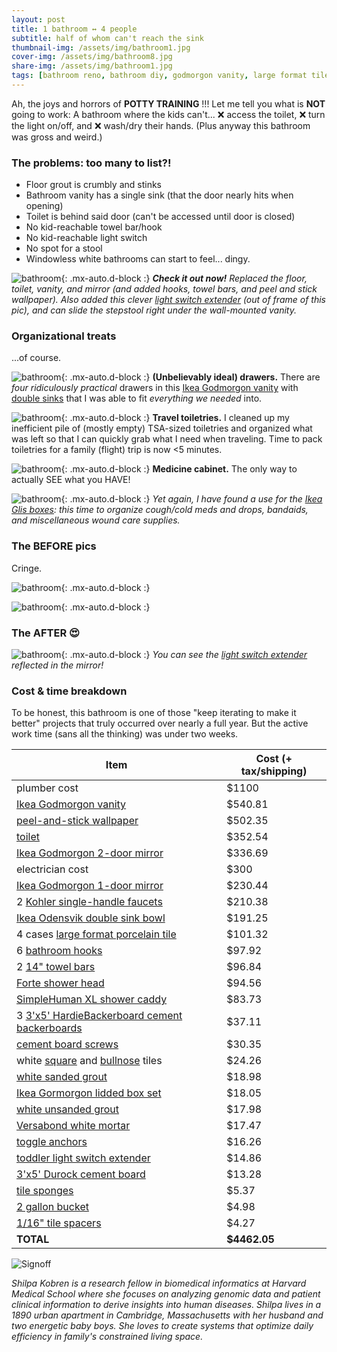 ```yaml
---
layout: post
title: 1 bathroom ↔ 4 people
subtitle: half of whom can't reach the sink
thumbnail-img: /assets/img/bathroom1.jpg
cover-img: /assets/img/bathroom8.jpg
share-img: /assets/img/bathroom1.jpg
tags: [bathroom reno, bathroom diy, godmorgon vanity, large format tiles, peel and stick wallpaper]
---
```


Ah, the joys and horrors of **POTTY TRAINING** !!! Let me tell you what is **NOT** going to work: 
A bathroom where the kids can't... :x: access the toilet, :x: turn the light on/off, and :x: wash/dry their hands. 
(Plus anyway this bathroom was gross and weird.)

### The problems: too many to list?!
* Floor grout is crumbly and stinks
* Bathroom vanity has a single sink (that the door nearly hits when opening)
* Toilet is behind said door (can't be accessed until door is closed)
* No kid-reachable towel bar/hook
* No kid-reachable light switch
* No spot for a stool
* Windowless white bathrooms can start to feel... dingy.

![bathroom](../assets/img/bathroom1.jpg){: .mx-auto.d-block :}
***Check it out now!** Replaced the floor, toilet, vanity, and mirror (and added hooks, towel bars, and peel and stick wallpaper).
Also added this clever [light switch extender](https://www.amazon.com/gp/product/B01HKJY5Z4) (out of frame of this pic), and 
can slide the stepstool right under the wall-mounted vanity.*

### Organizational treats
...of course.

![bathroom](../assets/img/bathroom2.jpg){: .mx-auto.d-block :}
**(Unbelievably ideal) drawers.** There are *four ridiculously practical* drawers in this 
[Ikea Godmorgon vanity](https://www.ikea.com/us/en/p/godmorgon-bathroom-vanity-with-4-drawers-high-gloss-white-30344096/) 
with [double sinks](https://www.ikea.com/us/en/p/odensvik-double-bowl-sink-80148328/) that I was able to fit *everything we needed* into.

![bathroom](../assets/img/bathroom3.jpg){: .mx-auto.d-block :}
**Travel toiletries.** I cleaned up my inefficient pile of (mostly empty) TSA-sized toiletries
and organized what was left so that I can quickly grab what I need when traveling. Time to pack toiletries for a family (flight) trip is now <5 minutes.

![bathroom](../assets/img/bathroom4.jpg){: .mx-auto.d-block :}
**Medicine cabinet.** The only way to actually SEE what you HAVE! 

![bathroom](../assets/img/bathroom5.jpg){: .mx-auto.d-block :}
*Yet again, I have found a use for the [Ikea Glis boxes](https://www.ikea.com/us/en/p/glis-box-with-lid-clear-40466148/): this time to organize cough/cold meds and drops, bandaids, and miscellaneous
wound care supplies.*

### The BEFORE pics
Cringe.

![bathroom](../assets/img/bathroom6.jpg){: .mx-auto.d-block :}

![bathroom](../assets/img/bathroom7.jpg){: .mx-auto.d-block :}

### The AFTER :heart_eyes:

![bathroom](../assets/img/bathroom8.jpg){: .mx-auto.d-block :}
*You can see the [light switch extender](https://www.amazon.com/gp/product/B01HKJY5Z4) reflected in the mirror!*

### Cost & time breakdown

To be honest, this bathroom is one of those "keep iterating to make it better" projects that truly occurred over nearly a full
year. But the active work time (sans all the thinking) was under two weeks. 

| Item | Cost (+ tax/shipping) | 
| --- | --- | 
| plumber cost | $1100 |
| [Ikea Godmorgon vanity](https://www.ikea.com/us/en/p/godmorgon-bathroom-vanity-with-4-drawers-high-gloss-white-30344096/) | $540.81 |
| [peel-and-stick wallpaper](https://www.spoonflower.com/en/wallpaper/10321351-water-blue-silver-by-ceciliamok) | $502.35 |
| [toilet](https://www.homedepot.com/p/Gerber-Avalanche-Two-Piece-1-28-GPF-Single-Flush-Elongated-ADA-Toilet-in-White-with-Slow-Close-Seat-GWS31818S/326990887) | $352.54 |
| [Ikea Godmorgon 2-door mirror](https://www.ikea.com/us/en/p/godmorgon-mirror-cabinet-with-2-doors-mirror-glass-10304355/) | $336.69 |
| electrician cost | $300 |
| [Ikea Godmorgon 1-door mirror](https://www.amazon.ca/IKEA-Godmorgon-Mirror-Cabinet-102-302-27/dp/B07N1X3J65) | $230.44 |
| 2 [Kohler single-handle faucets](https://www.homedepot.com/p/KOHLER-Sundae-Single-Handle-Single-Hole-Bathroom-Faucet-in-Polished-Chrome-K-R28795-4D-CP/318241313) | $210.38 |
| [Ikea Odensvik double sink bowl](https://www.ikea.com/us/en/p/odensvik-double-bowl-sink-00148327/) | $191.25 |
| 4 cases [large format porcelain tile](https://www.homedepot.com/p/MSI-Alexandra-White-12-in-x-24-in-Matte-Porcelain-Marble-Look-Floor-and-Wall-Tile-16-sq-ft-Case-NHDALEX12X24/316823076) | $101.32 |
| 6 [bathroom hooks](https://www.amazon.com/gp/product/B008K4O52M) | $97.92 |
| 2 [14" towel bars](https://www.homedepot.com/p/Nameeks-General-Hotel-14-2-in-Wall-Mounted-Towel-Bar-in-Chrome-Nameeks-NCB09/306181637) | $96.84 |
| [Forte shower head](https://www.homedepot.com/p/KOHLER-Forte-3-Spray-5-5-in-Single-Wall-Mount-Fixed-Shower-Head-in-Polished-Chrome-K-22169-CP/309495615) | $94.56 |
| [SimpleHuman XL shower caddy](https://www.amazon.com/gp/product/B07258JL82/ref=ppx_yo_dt_b_asin_title_o00_s00) | $83.73 |
| 3 [3'x5' HardieBackerboard cement backerboards](https://www.homedepot.com/p/James-Hardie-HardieBacker-0-42-in-x-3-ft-x-5-ft-Cement-Backerboard-220023/100170507) | $37.11 |
| [cement board screws](https://www.homedepot.com/p/Rock-On-9-x-1-1-4-in-Serrated-Flat-Head-Star-Drive-Cement-Board-Screws-185-Pack-23301/300662298) | $30.35 |
| white [square](https://www.homedepot.com/p/Daltile-Restore-Bright-White-4-1-4-in-x-4-1-4-in-Ceramic-Wall-Tile-12-5-sq-ft-Case-RE1544HD1P4/302603803) and [bullnose](https://www.homedepot.com/p/Daltile-Restore-Bright-White-2-in-x-6-in-Glazed-Ceramic-Mudd-Bullnose-Trim-Tile-0-1-sq-ft-each-RE15A4200CC1P2/302603039) tiles | $24.26 |
| [white sanded grout](https://www.homedepot.com/p/Custom-Building-Products-Polyblend-Plus-381-Bright-White-25-lb-Sanded-Grout-PBPG38125/313291666) | $18.98 |
| [Ikea Gormorgon lidded box set](https://www.ikea.com/us/en/p/godmorgon-box-with-lid-set-of-5-smoked-50400270/) | $18.05 |
| [white unsanded grout](https://www.homedepot.com/p/Custom-Building-Products-Polyblend-Plus-381-Bright-White-10-lb-Unsanded-Grout-PBPG38110/313296538) | $17.98 |
| [Versabond white mortar](https://www.homedepot.com/p/Custom-Building-Products-VersaBond-LFT-50-lb-White-Fast-Setting-Medium-Bed-Mortar-for-Large-Format-Tile-and-Stone-VBLFTMW50/205789804) | $17.47 |
| [toggle anchors](https://www.homedepot.com/p/Hillman-1-4-in-Pull-Toggle-12-Pack-377612/314448112) | $16.26 |
| [toddler light switch extender](https://www.amazon.com/gp/product/B01HKJY5Z4/) | $14.86 |
| [3'x5' Durock cement board](https://www.homedepot.com/p/USG-Durock-Brand-1-4-in-x-3-ft-x-5-ft-Cement-Board-with-EdgeGuard-170215/304218901) | $13.28 |
| [tile sponges](https://www.homedepot.com/p/QEP-7-1-2-in-x-5-1-2-in-Extra-Large-Grouting-Cleaning-and-Washing-Sponge-70005QP/100173109) | $5.37 |
| [2 gallon bucket](https://www.homedepot.com/p/The-Home-Depot-2-gal-Homer-Bucket-RG502HD/316355946) | $4.98 |
| [1/16" tile spacers](https://www.homedepot.com/p/QEP-1-16-in-Hard-Tile-Spacers-for-Traditional-or-LeaveIn-Installation-300-pack-10330-20/310863736) | $4.27 |
| **TOTAL** | **$4462.05** | 

![Signoff](../assets/img/shilpa_signoff.jpeg)

*Shilpa Kobren is a research fellow in biomedical informatics at Harvard Medical School where she focuses on analyzing genomic data and
patient clinical information to derive insights into human diseases. Shilpa lives in a 1890 urban apartment in Cambridge, Massachusetts
with her husband and two energetic baby boys. She loves to create systems that optimize daily efficiency in family's constrained living space.*